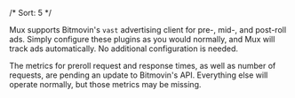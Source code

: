 /*
Sort: 5
 */

Mux supports Bitmovin's <code>vast</code> advertising client for pre-, mid-, and post-roll ads. Simply configure these plugins as you would normally, and Mux will track ads automatically. No additional configuration is needed.

The metrics for preroll request and response times, as well as number of requests, are pending an update to Bitmovin's API. Everything else will operate normally, but those metrics may be missing.

